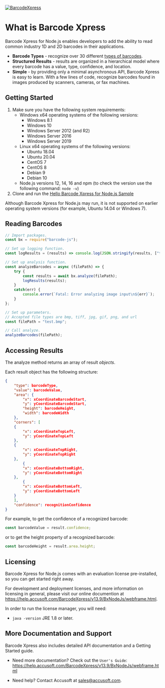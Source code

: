 [![BarcodeXpress](https://accuproducts.s3.amazonaws.com/barcodexpress/npmjs/Barcode_Xpress_graphic.png)](https://www.accusoft.com/products/barcode-xpress-collection/barcode-xpress/#see-it-in-action)

# What is Barcode Xpress

Barcode Xpress for Node.js enables developers to add the ability to read common industry 1D and 2D barcodes in their applications.

- **Barcode Types** - recognize over 30 different [types of barcodes](https://help.accusoft.com/BarcodeXpress/latest/BxNodeJs/webframe.html#supported-barcode-types.html). 
- **Structured Results** - results are organized in a hierarchical model where every barcode has a value, type, confidence, and location.
- **Simple** - by providing only a minimal asynchronous API, Barcode Xpress is easy to learn. With a few lines of code, recognize barcodes found in images produced by scanners, cameras, or fax machines.

## Getting Started

 1. Make sure you have the following system requirements:
    - Windows x64 operating systems of the following versions:
        - Windows 8.1
        - Windows 10
        - Windows Server 2012 (and R2)
        - Windows Server 2016
        - Windows Server 2019
    -  Linux x64 operating systems of the following versions:
        - Ubuntu 18.04
        - Ubuntu 20.04
        - CentOS 7
        - CentOS 8
        - Debian 9
        - Debian 10
    - Node.js versions 12, 14, 16 and npm (to check the version use the following command: `node -v`)
 2. Clone and run the [Hello Barcode Xpress for Node.js Sample](https://github.com/Accusoft/hello-barcode-xpress-for-nodejs)

Although Barcode Xpress for Node.js may run, it is not supported on earlier operating system versions (for example, Ubuntu 14.04 or Windows 7).

## Reading Barcodes

```js
// Import packages.
const bx = require("barcode-js");

// Set up logging function.
const logResults = (results) => console.log(JSON.stringify(results, ["type", "value", "confidence"], 2));

// Set up analysis function.
const analyzeBarcodes = async (filePath) => {
    try {
        const results = await bx.analyze(filePath);
        logResults(results);
    }
    catch(err) {
        console.error(`Fatal: Error analyzing image input\n${err}`);
    }
};

// Set up parameters.
// Accepted file types are bmp, tiff, jpg, gif, png, and url
const filePath = "test.bmp";

// Call analyze.
analyzeBarcodes(filePath);
```

## Accessing Results

The analyze method returns an array of result *objects*.

Each result object has the following structure:

```json
{
    "type": barcodeType,
    "value": barcodeValue,
    "area": {
        "x": xCoordinateBarcodeStart,
        "y": yCoordinateBarcodeStart,
        "height": barcodeHeight,
        "width": barcodeWidth
    },
    "corners": [
    {
        "x": xCoordinateTopLeft,
        "y": yCoordinateTopLeft
    },
    {
        "x": xCoordinateTopRight,
        "y": yCoordinateTopRight
    },
        {
        "x": xCoordinateBottomRight,
        "y": yCoordinateBottomRight
    },
        {
        "x": xCoordinateBottomLeft,
        "y": yCoordinateBottomLeft
    }
    ],
    "confidence": recognitionConfidence
}
```

For example, to get the confidence of a recognized barcode:

```js
const barcodeValue = result.confidence;
```

or to get the height property of a recognized barcode:

```js
const barcodeHeight = result.area.height;
```

## Licensing

Barcode Xpress for Node.js comes with an evaluation license pre-installed, so you can get started right away.

For development and deployment licenses, and more information on licensing in general, please visit our online documention at <https://help.accusoft.com/BarcodeXpress/v13.9/BxNodeJs/webframe.html>.

In order to run the license manager, you will need:
- `java -version` JRE 1.8 or later.

## More Documentation and Support

Barcode Xpress also includes detailed API documentation and a Getting Started guide.

- Need more documentation? Check out the `User's Guide`:
  <https://help.accusoft.com/BarcodeXpress/v13.9/BxNodeJs/webframe.html>
  
- Need help? Contact Accusoft at sales@accusoft.com.
